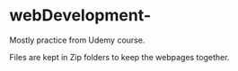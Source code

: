 # webDevelopment-
Mostly practice from Udemy course.

Files are kept in Zip folders to keep the webpages together. 
